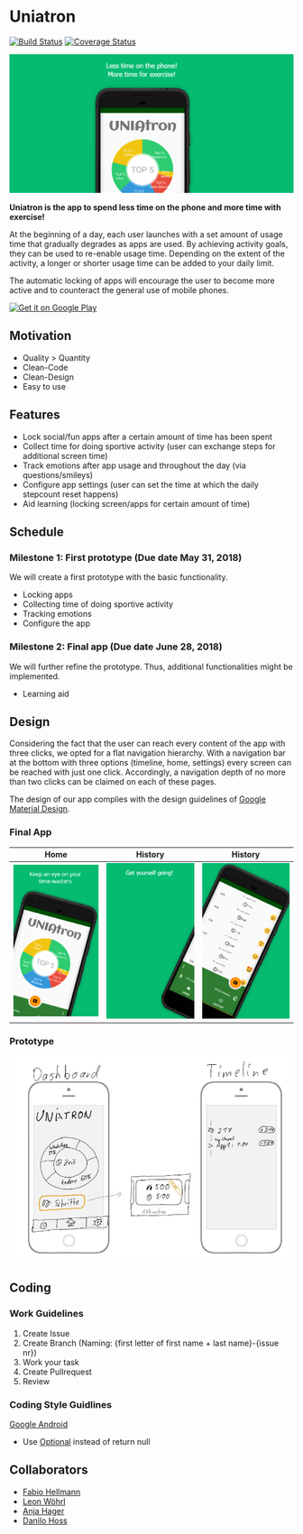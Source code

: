 # Uniatron
[![Build Status](https://travis-ci.org/FHellmann/Uniatron.svg?branch=master)](https://travis-ci.org/FHellmann/Uniatron)
[![Coverage Status](https://coveralls.io/repos/github/FHellmann/Uniatron/badge.svg?branch=master)](https://coveralls.io/github/FHellmann/Uniatron?branch=master)

![Banner](https://github.com/FHellmann/Uniatron/blob/master/doc/Play%20Store/0_Play-Store_Functiongraph.png)

**Uniatron is the app to spend less time on the phone and more time with exercise!**

At the beginning of a day, each user launches with a set amount of usage time that gradually degrades as apps are used. By achieving activity goals, they can be used to re-enable usage time. Depending on the extent of the activity, a longer or shorter usage time can be added to your daily limit.

The automatic locking of apps will encourage the user to become more active and to counteract the general use of mobile phones.

[<img alt='Get it on Google Play' src='https://play.google.com/intl/en_gb/badges/images/generic/en_badge_web_generic.png' width="180" />](https://play.google.com/store/apps/details?id=com.edu.uni.augsburg.uniatron&pcampaignid=MKT-Other-global-all-co-prtnr-py-PartBadge-Mar2515-1)

## Motivation
- Quality > Quantity
- Clean-Code
- Clean-Design
- Easy to use

## Features
- Lock social/fun apps after a certain amount of time has been spent
- Collect time for doing sportive activity (user can exchange steps for additional screen time)
- Track emotions after app usage and throughout the day (via questions/smileys)
- Configure app settings (user can set the time at which the daily stepcount reset happens)
- Aid learning (locking screen/apps for certain amount of time)

## Schedule
### Milestone 1: First prototype (Due date May 31, 2018)
We will create a first prototype with the basic functionality.

- Locking apps
- Collecting time of doing sportive activity
- Tracking emotions
- Configure the app

### Milestone 2: Final app (Due date June 28, 2018)
We will further refine the prototype. Thus, additional functionalities might be implemented.

- Learning aid

## Design
Considering the fact that the user can reach every content of the app with three clicks, we opted for a flat navigation hierarchy. With a navigation bar at the bottom with three options (timeline, home, settings) every screen can be reached with just one click. Accordingly, a navigation depth of no more than two clicks can be claimed on each of these pages.

The design of our app complies with the design guidelines of [Google Material Design](https://material.io/guidelines/material-design/introduction.html).

### Final App
Home | History | History
:---:|:-------:|:------:
<img src='https://github.com/FHellmann/Uniatron/blob/master/doc/Play%20Store/1_Play-Store.png' width="240" /> | <img src='https://github.com/FHellmann/Uniatron/blob/master/doc/Play%20Store/2_Play-Store.png' width="240" /> | <img src='https://github.com/FHellmann/Uniatron/blob/master/doc/Play%20Store/3_Play-Store.png' width="240" />

### Prototype
![alt text](https://github.com/FHellmann/Uniatron/blob/master/doc/Concepts/Prototype.JPG)

## Coding

### Work Guidelines
1. Create Issue
2. Create Branch (Naming: {first letter of first name + last name}-{issue nr})
3. Work your task
4. Create Pullrequest
5. Review

### Coding Style Guidlines
[Google Android](https://source.android.com/setup/contribute/code-style)

- Use [Optional](http://www.baeldung.com/java-optional) instead of return null

## Collaborators
- [Fabio Hellmann](https://github.com/FHellmann)
- [Leon Wöhrl](https://github.com/leonpoint)
- [Anja Hager](https://github.com/anja-h)
- [Danilo Hoss](https://github.com/speedyhoopster3)














